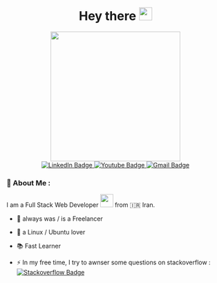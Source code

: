 <div id="header" align="center">
  <h1>
    Hey there
    <img src="https://media.giphy.com/media/hvRJCLFzcasrR4ia7z/giphy.gif" width="30"/>
  </h1>
  <img src="https://media.giphy.com/media/3ogwFGEHrVxusDbDjO/giphy.gif" width="300"/>
  
  <div id="badges">
  <a href="https://www.linkedin.com/in/abolfazl-ghaemi-09a65710b/">
    <img src="https://img.shields.io/badge/LinkedIn-blue?style=for-the-badge&logo=linkedin&logoColor=white" alt="LinkedIn Badge"/>
  </a>
  <a href="https://t.me/abolix">
    <img src="https://img.shields.io/badge/Telegram-white?style=for-the-badge&logo=telegram&logoColor=white" alt="Youtube Badge"/>
  </a>
  <a href="mailto:abolixme@gmail.com">
    <img src="https://img.shields.io/badge/Gmail-red?style=for-the-badge&logo=gmail&logoColor=white" alt="Gmail Badge"/>
  </a>
  </div>
  
</div>

### 🙂 About Me :
I am a Full Stack Web Developer <img src="https://media.giphy.com/media/WUlplcMpOCEmTGBtBW/giphy.gif" width="30"> from 🇮🇷 Iran.
- 🏡 always was / is a Freelancer
- 🐧 a Linux / Ubuntu lover
- 📚 Fast Learner

- :zap: In my free time, I try to awnser some questions on stackoverflow : [![Stackoverflow Badge](https://img.shields.io/badge/-my_stackoverflow-orange?style=flat&logo=Stackoverflow&logoColor=white)](https://stackoverflow.com/users/4949062/abolfazl-ghaemi)

<!--


Here are some ideas to get you started:

- 🔭 I’m currently working on ...
- 🌱 I’m currently learning ...
- 👯 I’m looking to collaborate on ...
- 🤔 I’m looking for help with ...
- 💬 Ask me about ...
- 📫 How to reach me: ...
- 😄 Pronouns: ...
- ⚡ Fun fact: ...
-->

